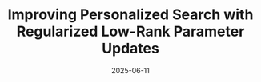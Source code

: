 ---
title: "Improving Personalized Search with Regularized Low-Rank Parameter Updates"
authors:
- Fiona Ryan, Josef Sivic, Fabian Caba Heilbron, Judy Hoffman, James M Rehg, Bryan Russell
date: "2025-06-11"
doi: ""

# Schedule page publish date (NOT publication's date).
# publishDate: "2017-01-01T00:00:00Z"

# Publication type.
# Legend: 0 = Uncategorized; 1 = Conference paper; 2 = Journal article;
# 3 = Preprint / Working Paper; 4 = Report; 5 = Book; 6 = Book section;
# 7 = Thesis; 8 = Patent
publication_types: ["1"]

# Venue
venue: "CVPR 2025 (Highlight, Acceptance rate 3.0%)"

tags:
- publication

links:
# - name: Custom Link
url_project: https://github.com/adobe-research/polar-vl
url_pdf: https://arxiv.org/pdf/2506.10182
# url_poster:
# url_dataset:
# url_poster: '#'
# url_slides: ''
# url_source: '#'

# Featured image
# To use, add an image named `featured.jpg/png` to your page's folder.
---